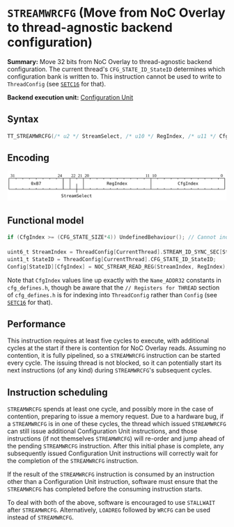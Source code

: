 # `STREAMWRCFG` (Move from NoC Overlay to thread-agnostic backend configuration)

**Summary:** Move 32 bits from NoC Overlay to thread-agnostic backend configuration. The current thread's `CFG_STATE_ID_StateID` determines which configuration bank is written to. This instruction cannot be used to write to `ThreadConfig` (see [`SETC16`](SETC16.md) for that).

**Backend execution unit:** [Configuration Unit](ConfigurationUnit.md)

## Syntax

```c
TT_STREAMWRCFG(/* u2 */ StreamSelect, /* u10 */ RegIndex, /* u11 */ CfgIndex)
```

## Encoding

![](../../../Diagrams/Out/Bits32_STREAMWRCFG.svg)

## Functional model

```c
if (CfgIndex >= (CFG_STATE_SIZE*4)) UndefinedBehaviour(); // Cannot index out of bounds.

uint6_t StreamIndex = ThreadConfig[CurrentThread].STREAM_ID_SYNC_SEC[StreamSelect].BankSel;
uint1_t StateID = ThreadConfig[CurrentThread].CFG_STATE_ID_StateID;
Config[StateID][CfgIndex] = NOC_STREAM_READ_REG(StreamIndex, RegIndex);
```

Note that `CfgIndex` values line up exactly with the `Name_ADDR32` constants in `cfg_defines.h`, though be aware that the `// Registers for THREAD` section of `cfg_defines.h` is for indexing into `ThreadConfig` rather than `Config` (see [`SETC16`](SETC16.md) for that).

## Performance

This instruction requires at least five cycles to execute, with additional cycles at the start if there is contention for NoC Overlay reads. Assuming no contention, it is fully pipelined, so a `STREAMWRCFG` instruction can be started every cycle. The issuing thread is not blocked, so it can potentially start its next instructions (of any kind) during `STREAMWRCFG`'s subsequent cycles.

## Instruction scheduling

`STREAMWRCFG` spends at least one cycle, and possibly more in the case of contention, preparing to issue a memory request. Due to a hardware bug, if a `STREAMWRCFG` is in one of these cycles, the thread which issued `STREAMWRCFG` can still issue additional Configuration Unit instructions, and those instructions (if not themselves `STREAMWRCFG`) will re-order and jump ahead of the pending `STREAMWRCFG` instruction. After this initial phase is complete, any subsequently issued Configuration Unit instructions will correctly wait for the completion of the `STREAMWRCFG` instruction.

If the result of the `STREAMWRCFG` instruction is consumed by an instruction other than a Configuration Unit instruction, software must ensure that the `STREAMWRCFG` has completed before the consuming instruction starts.

To deal with both of the above, software is encouraged to use `STALLWAIT` after `STREAMWRCFG`. Alternatively, `LOADREG` followed by `WRCFG` can be used instead of `STREAMWRCFG`.

